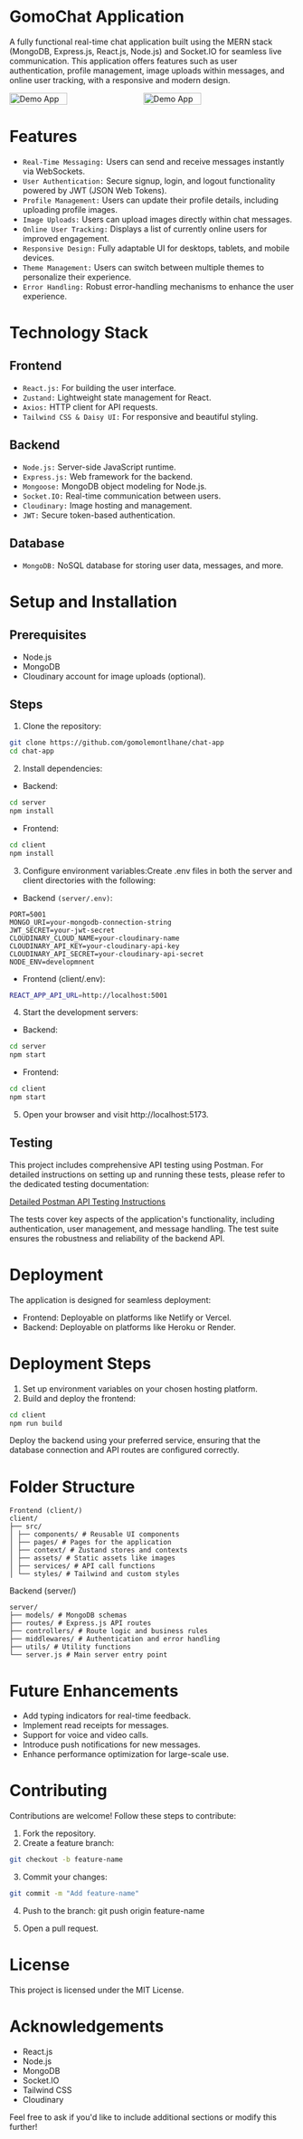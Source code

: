# GomoChat Application

A fully functional real-time chat application built using the MERN stack (MongoDB, Express.js, React.js, Node.js) and Socket.IO for seamless live communication. This application offers features such as user authentication, profile management, image uploads within messages, and online user tracking, with a responsive and modern design.

<div style="display: flex; gap: 10px;">
  <img src="/frontend/public/GomoChatapp screenshot.png" alt="Demo App" style="width: 45%; height: auto;" />
  <img src="/frontend/public/chatscreen.png" alt="Demo App" style="width: 45%; height: auto;" />
</div>

# Features

- `Real-Time Messaging:` Users can send and receive messages instantly via WebSockets.
- `User Authentication:` Secure signup, login, and logout functionality powered by JWT (JSON Web Tokens).
- `Profile Management:` Users can update their profile details, including uploading profile images.
- `Image Uploads:` Users can upload images directly within chat messages.
- `Online User Tracking:` Displays a list of currently online users for improved engagement.
- `Responsive Design:` Fully adaptable UI for desktops, tablets, and mobile devices.
- `Theme Management:` Users can switch between multiple themes to personalize their experience.
- `Error Handling:` Robust error-handling mechanisms to enhance the user experience.

# Technology Stack

## Frontend

- `React.js:` For building the user interface.
- `Zustand:` Lightweight state management for React.
- `Axios:` HTTP client for API requests.
- `Tailwind CSS & Daisy UI:` For responsive and beautiful styling.

## Backend

- `Node.js:` Server-side JavaScript runtime.
- `Express.js:` Web framework for the backend.
- `Mongoose:` MongoDB object modeling for Node.js.
- `Socket.IO:` Real-time communication between users.
- `Cloudinary:` Image hosting and management.
- `JWT:` Secure token-based authentication.

## Database

- `MongoDB:` NoSQL database for storing user data, messages, and more.

# Setup and Installation

## Prerequisites

- Node.js
- MongoDB
- Cloudinary account for image uploads (optional).

## Steps

1. Clone the repository:

```bash
git clone https://github.com/gomolemontlhane/chat-app
cd chat-app
```

2. Install dependencies:

- Backend:

```bash
cd server
npm install
```

- Frontend:

```bash
cd client
npm install
```

3. Configure environment variables:Create .env files in both the server and client directories with the following:

- Backend `(server/.env)`:

```env
PORT=5001
MONGO_URI=your-mongodb-connection-string
JWT_SECRET=your-jwt-secret
CLOUDINARY_CLOUD_NAME=your-cloudinary-name
CLOUDINARY_API_KEY=your-cloudinary-api-key
CLOUDINARY_API_SECRET=your-cloudinary-api-secret
NODE_ENV=developmnent
```

- Frontend (client/.env):

```bash
REACT_APP_API_URL=http://localhost:5001
```

4. Start the development servers:

- Backend:

```bash
cd server
npm start
```

- Frontend:

```bash
cd client
npm start
```

5. Open your browser and visit http://localhost:5173.

## Testing

This project includes comprehensive API testing using Postman. For detailed instructions on setting up and running these tests, please refer to the dedicated testing documentation:

[Detailed Postman API Testing Instructions](./test/README.md)

The tests cover key aspects of the application's functionality, including authentication, user management, and message handling. The test suite ensures the robustness and reliability of the backend API.

# Deployment

The application is designed for seamless deployment:

- Frontend: Deployable on platforms like Netlify or Vercel.
- Backend: Deployable on platforms like Heroku or Render.

# Deployment Steps

1. Set up environment variables on your chosen hosting platform.
2. Build and deploy the frontend:

```bash
cd client
npm run build
```

Deploy the backend using your preferred service, ensuring that the database connection and API routes are configured correctly.

# Folder Structure

```plaintext
Frontend (client/)
client/
├── src/
│ ├── components/ # Reusable UI components
│ ├── pages/ # Pages for the application
│ ├── context/ # Zustand stores and contexts
│ ├── assets/ # Static assets like images
│ ├── services/ # API call functions
│ └── styles/ # Tailwind and custom styles
```

Backend (server/)

```plainttext
server/
├── models/ # MongoDB schemas
├── routes/ # Express.js API routes
├── controllers/ # Route logic and business rules
├── middlewares/ # Authentication and error handling
├── utils/ # Utility functions
└── server.js # Main server entry point
```

# Future Enhancements

- Add typing indicators for real-time feedback.
- Implement read receipts for messages.
- Support for voice and video calls.
- Introduce push notifications for new messages.
- Enhance performance optimization for large-scale use.

# Contributing

Contributions are welcome! Follow these steps to contribute:

1. Fork the repository.
2. Create a feature branch:

```bash
git checkout -b feature-name
```

3. Commit your changes:

```bash
git commit -m "Add feature-name"
```

4. Push to the branch: git push origin feature-name

5. Open a pull request.

# License

This project is licensed under the MIT License.

# Acknowledgements

- React.js
- Node.js
- MongoDB
- Socket.IO
- Tailwind CSS
- Cloudinary

Feel free to ask if you'd like to include additional sections or modify this further!
